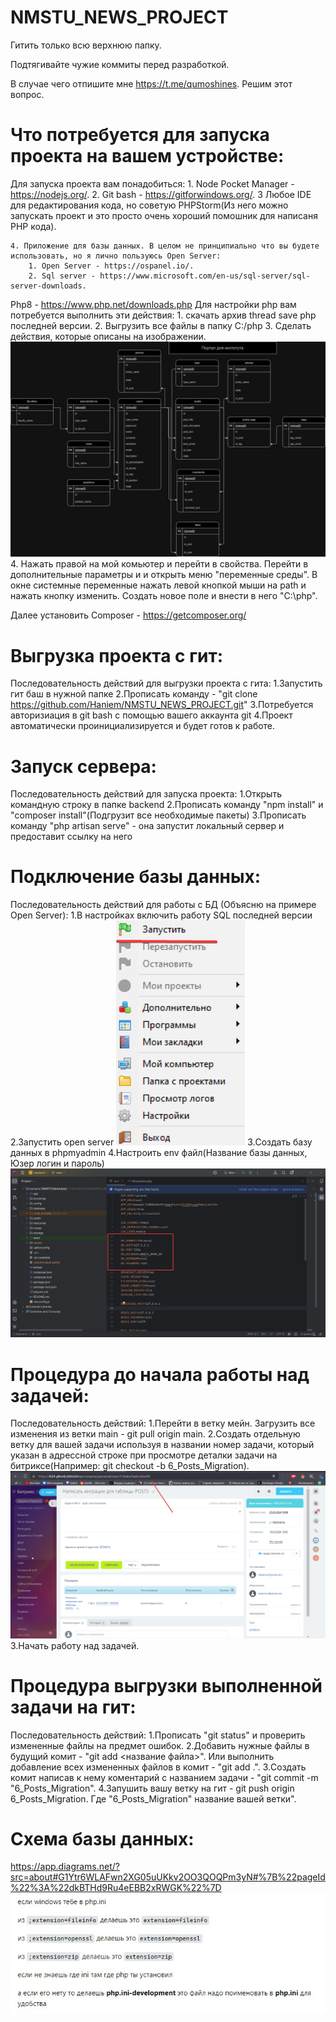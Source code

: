 # NMSTU_NEWS_PROJECT

Гитить только всю верхнюю папку. 

Подтягивайте чужие коммиты перед разработкой.

В случае чего отпишите мне https://t.me/qumoshines. Решим этот вопрос.

# Что потребуется для запуска проекта на вашем устройстве:

Для запуска проекта вам понадобиться:
    1. Node Pocket Manager - https://nodejs.org/.
    2. Git bash - https://gitforwindows.org/.
    3 Любое IDE для редактирования кода, но советую PHPStorm(Из него можно запускать проект и это просто очень хороший помошник для написаня PHP кода).
    
    4. Приложение для базы данных. В целом не принципиально что вы будете использовать, но я лично пользуюсь Open Server:
        1. Open Server - https://ospanel.io/.
        2. Sql server - https://www.microsoft.com/en-us/sql-server/sql-server-downloads.

Php8 - https://www.php.net/downloads.php
Для настройки php вам потребуется выполнить эти действия:
    1. скачать архив thread save php последней версии.
    2. Выгрузить все файлы в папку C:/php
    3. Сделать действия, которые описаны на изображении.
    ![alt text](image-3.png)
    4. Нажать правой на мой комьютер и перейти в свойства. Перейти в дополнительные параметры и и открыть меню "переменные среды". В окне системные переменные нажать левой кнопкой мыши на path и нажать кнопку изменить. Создать новое поле и внести в него "C:\php".
    
Далее установить Composer - https://getcomposer.org/

# Выгрузка проекта с гит:

Последовательность действий для выгрузки проекта с гита: 
    1.Запустить гит баш в нужной папке
    2.Прописать команду - "git clone https://github.com/Haniem/NMSTU_NEWS_PROJECT.git"
    3.Потребуется авторизиация в git bash с помощью вашего аккаунта git
    4.Проект автоматически проинициализируется и будет готов к работе.

# Запуск сервера:

Последовательность действий для запуска проекта:
    1.Открыть командную строку в папке backend
    2.Прописать команду "npm install" и "composer install"(Подгрузит все необходимые пакеты)
    3.Прописать команду "php artisan serve" - она запустит локальный сервер и предоставит ссылку на него

# Подключение базы данных:

Последовательность действий для работы с БД (Объясню на примере Open Server):
    1.В настройках включить работу SQL последней версии
    2.Запустить open server
    ![alt text](image.png)
    3.Создать базу данных в phpmyadmin
    4.Настроить env файл(Название базы данных, Юзер логин и пароль)
    ![alt text](image-1.png)

# Процедура до начала работы над задачей:

Последовательность действий: 
    1.Перейти в ветку мейн. Загрузить все изменения из ветки main  - git pull origin main.
    2.Создать отдельную ветку для вашей задачи используя в названии номер задачи, который указан в адрессной строке при просмотре деталки задачи на битриксе(Например: git checkout -b 6_Posts_Migration).
    ![alt text](image-2.png)
    3.Начать работу над задачей.

# Процедура выгрузки выполненной задачи на гит:

Последовательность действий: 
    1.Прописать "git status" и проверить измененные файлы на предмет ошибок.
    2.Добавить нужные файлы в будущий комит - "git add <название файла>". Или выполнить добавление всех измененных файлов в комит - "git add .".
    3.Создать комит написав к нему коментарий с названием задачи - "git commit -m "6_Posts_Migration".
    4.Запушить вашу ветку на гит - git push origin 6_Posts_Migration. Где "6_Posts_Migration" название вашей ветки".

# Схема базы данных:

https://app.diagrams.net/?src=about#G1Ytr6WLAFwn2XG05uUKkv2OO3QOQPm3yN#%7B%22pageId%22%3A%22dkBTHd9Ru4eEBB2xRWGK%22%7D
![alt text](image-4.png)


